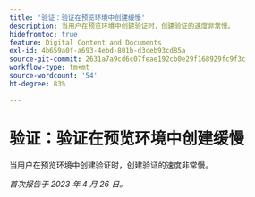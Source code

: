 ```yaml
---
title: '验证：验证在预览环境中创建缓慢'
description: 当用户在预览环境中创建验证时，创建验证的速度非常慢。
hidefromtoc: true
feature: Digital Content and Documents
exl-id: 4b659a0f-a693-4ebd-801b-d3ceb93cd85a
source-git-commit: 2631a7a9cd6c07feae192cb0e29f168929fc9f3c
workflow-type: tm+mt
source-wordcount: '54'
ht-degree: 83%

---
```


# 验证：验证在预览环境中创建缓慢

<!--This article is by request. Article is on WF and WFP TOCs-->

当用户在预览环境中创建验证时，创建验证的速度非常慢。

_首次报告于 2023 年 4 月 26 日。_
